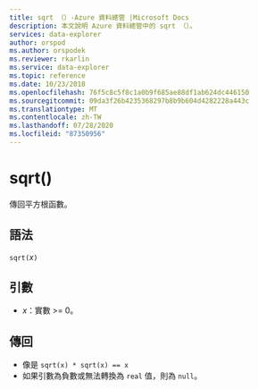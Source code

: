 ```yaml
---
title: sqrt （）-Azure 資料總管 |Microsoft Docs
description: 本文說明 Azure 資料總管中的 sqrt （）。
services: data-explorer
author: orspod
ms.author: orspodek
ms.reviewer: rkarlin
ms.service: data-explorer
ms.topic: reference
ms.date: 10/23/2018
ms.openlocfilehash: 76f5c8c5f8c1a0b9f685ae88df1ab624dc446150
ms.sourcegitcommit: 09da3f26b4235368297b8b9b604d4282228a443c
ms.translationtype: MT
ms.contentlocale: zh-TW
ms.lasthandoff: 07/28/2020
ms.locfileid: "87350956"
---
```

# <a name="sqrt"></a>sqrt()

傳回平方根函數。  

## <a name="syntax"></a>語法

`sqrt(`*x*`)`

## <a name="arguments"></a>引數

* *x*：實數 >= 0。

## <a name="returns"></a>傳回

* 像是 `sqrt(x) * sqrt(x) == x`
* 如果引數為負數或無法轉換為 `real` 值，則為 `null`。 